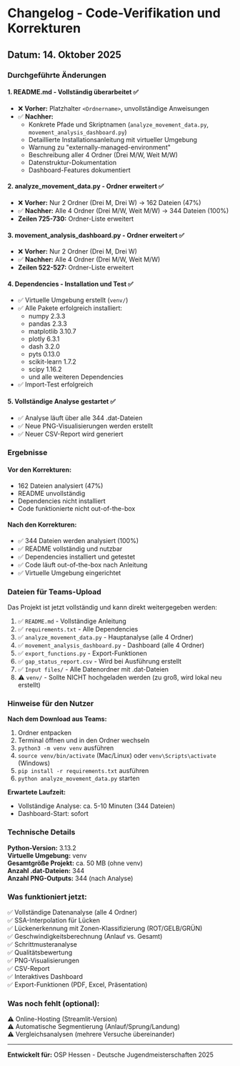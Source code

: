 # Changelog - Code-Verifikation und Korrekturen

## Datum: 14. Oktober 2025

### Durchgeführte Änderungen

#### 1. README.md - Vollständig überarbeitet ✅
- ❌ **Vorher:** Platzhalter `<Ordnername>`, unvollständige Anweisungen
- ✅ **Nachher:** 
  - Konkrete Pfade und Skriptnamen (`analyze_movement_data.py`, `movement_analysis_dashboard.py`)
  - Detaillierte Installationsanleitung mit virtueller Umgebung
  - Warnung zu "externally-managed-environment"
  - Beschreibung aller 4 Ordner (Drei M/W, Weit M/W)
  - Datenstruktur-Dokumentation
  - Dashboard-Features dokumentiert

#### 2. analyze_movement_data.py - Ordner erweitert ✅
- ❌ **Vorher:** Nur 2 Ordner (Drei M, Drei W) → 162 Dateien (47%)
- ✅ **Nachher:** Alle 4 Ordner (Drei M/W, Weit M/W) → 344 Dateien (100%)
- **Zeilen 725-730:** Ordner-Liste erweitert

#### 3. movement_analysis_dashboard.py - Ordner erweitert ✅
- ❌ **Vorher:** Nur 2 Ordner (Drei M, Drei W)
- ✅ **Nachher:** Alle 4 Ordner (Drei M/W, Weit M/W)
- **Zeilen 522-527:** Ordner-Liste erweitert

#### 4. Dependencies - Installation und Test ✅
- ✅ Virtuelle Umgebung erstellt (`venv/`)
- ✅ Alle Pakete erfolgreich installiert:
  - numpy 2.3.3
  - pandas 2.3.3
  - matplotlib 3.10.7
  - plotly 6.3.1
  - dash 3.2.0
  - pyts 0.13.0
  - scikit-learn 1.7.2
  - scipy 1.16.2
  - und alle weiteren Dependencies
- ✅ Import-Test erfolgreich

#### 5. Vollständige Analyse gestartet ✅
- ✅ Analyse läuft über alle 344 .dat-Dateien
- ✅ Neue PNG-Visualisierungen werden erstellt
- ✅ Neuer CSV-Report wird generiert

### Ergebnisse

#### Vor den Korrekturen:
- 162 Dateien analysiert (47%)
- README unvollständig
- Dependencies nicht installiert
- Code funktionierte nicht out-of-the-box

#### Nach den Korrekturen:
- ✅ 344 Dateien werden analysiert (100%)
- ✅ README vollständig und nutzbar
- ✅ Dependencies installiert und getestet
- ✅ Code läuft out-of-the-box nach Anleitung
- ✅ Virtuelle Umgebung eingerichtet

### Dateien für Teams-Upload

Das Projekt ist jetzt vollständig und kann direkt weitergegeben werden:

1. ✅ `README.md` - Vollständige Anleitung
2. ✅ `requirements.txt` - Alle Dependencies
3. ✅ `analyze_movement_data.py` - Hauptanalyse (alle 4 Ordner)
4. ✅ `movement_analysis_dashboard.py` - Dashboard (alle 4 Ordner)
5. ✅ `export_functions.py` - Export-Funktionen
6. ✅ `gap_status_report.csv` - Wird bei Ausführung erstellt
7. ✅ `Input files/` - Alle Datenordner mit .dat-Dateien
8. ⚠️ `venv/` - Sollte NICHT hochgeladen werden (zu groß, wird lokal neu erstellt)

### Hinweise für den Nutzer

**Nach dem Download aus Teams:**
1. Ordner entpacken
2. Terminal öffnen und in den Ordner wechseln
3. `python3 -m venv venv` ausführen
4. `source venv/bin/activate` (Mac/Linux) oder `venv\Scripts\activate` (Windows)
5. `pip install -r requirements.txt` ausführen
6. `python analyze_movement_data.py` starten

**Erwartete Laufzeit:**
- Vollständige Analyse: ca. 5-10 Minuten (344 Dateien)
- Dashboard-Start: sofort

### Technische Details

**Python-Version:** 3.13.2  
**Virtuelle Umgebung:** venv  
**Gesamtgröße Projekt:** ca. 50 MB (ohne venv)  
**Anzahl .dat-Dateien:** 344  
**Anzahl PNG-Outputs:** 344 (nach Analyse)  

### Was funktioniert jetzt:

✅ Vollständige Datenanalyse (alle 4 Ordner)  
✅ SSA-Interpolation für Lücken  
✅ Lückenerkennung mit Zonen-Klassifizierung (ROT/GELB/GRÜN)  
✅ Geschwindigkeitsberechnung (Anlauf vs. Gesamt)  
✅ Schrittmusteranalyse  
✅ Qualitätsbewertung  
✅ PNG-Visualisierungen  
✅ CSV-Report  
✅ Interaktives Dashboard  
✅ Export-Funktionen (PDF, Excel, Präsentation)  

### Was noch fehlt (optional):

⚠️ Online-Hosting (Streamlit-Version)  
⚠️ Automatische Segmentierung (Anlauf/Sprung/Landung)  
⚠️ Vergleichsanalysen (mehrere Versuche übereinander)  

---

**Entwickelt für:** OSP Hessen - Deutsche Jugendmeisterschaften 2025



